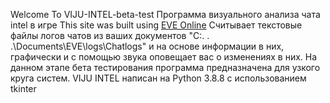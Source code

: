 Welcome To VIJU-INTEL-beta-test
Программа визуального анализа чата intel в игре This site was built using [EVE Online](https://www.eveonline.com/) 
Считывает текстовые файлы логов чатов из ваших документов "С:. . .\Documents\EVE\logs\Chatlogs" и на основе информации в них, графически и с помощью звука оповещает вас о изменениях в них. 
На данном этапе бета тестирования программа предназначена для узкого круга систем.
VIJU INTEL написан на Python 3.8.8 с использованием tkinter
